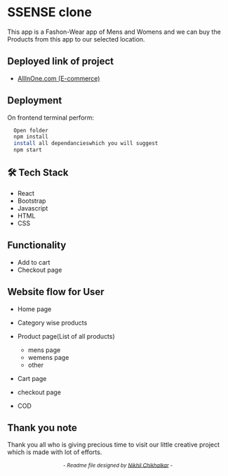 

# SSENSE clone 

This app is a Fashon-Wear app of Mens and Womens and we can buy the Products from this app to our selected location.

## Deployed link of project
- <a href="">AllInOne.com (E-commerce)</a>


## Deployment

On frontend terminal perform:

```bash
  Open folder
  npm install
  install all dependancieswhich you will suggest
  npm start
```



## 🛠 Tech Stack

- React
- Bootstrap 
- Javascript
- HTML
- CSS

## Functionality

- Add to cart
- Checkout page

## Website flow for User

- Home page

- Category wise products

- Product page(List of all products)
    - mens page 
    - wemens page
    - other

- Cart page

- checkout page


    





- COD


## Thank you note
Thank you all who is giving precious time to visit our little creative project which is made with lot of efforts.

_<p align="center"><sub>- Readme file designed by <a href="https://github.com/nikhilchikhalkar">Nikhil Chikhalkar</a> -</sub></p>_
